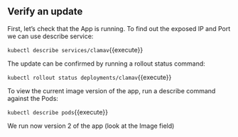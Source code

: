 ## Verify an update

First, let’s check that the App is running. To find out the exposed IP and Port we can use describe service:

`kubectl describe services/clamav`{{execute}}


The update can be confirmed by running a rollout status command:

`kubectl rollout status deployments/clamav`{{execute}}

To view the current image version of the app, run a describe command against the Pods:

`kubectl describe pods`{{execute}}

We run now version 2 of the app (look at the Image field)
